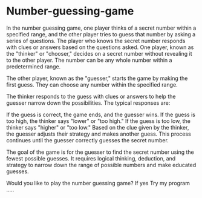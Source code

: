 # Number-guessing-game
In the number guessing game, one player thinks of a secret number within a specified range, and the other player tries to guess that number by asking a series of questions. The player who knows the secret number responds with clues or answers based on the questions asked.
One player, known as the "thinker" or "chooser," decides on a secret number without revealing it to the other player. The number can be any whole number within a predetermined range.

The other player, known as the "guesser," starts the game by making the first guess. They can choose any number within the specified range.

The thinker responds to the guess with clues or answers to help the guesser narrow down the possibilities. The typical responses are:

If the guess is correct, the game ends, and the guesser wins.
If the guess is too high, the thinker says "lower" or "too high."
If the guess is too low, the thinker says "higher" or "too low."
Based on the clue given by the thinker, the guesser adjusts their strategy and makes another guess. This process continues until the guesser correctly guesses the secret number.

The goal of the game is for the guesser to find the secret number using the fewest possible guesses. It requires logical thinking, deduction, and strategy to narrow down the range of possible numbers and make educated guesses.

Would you like to play the number guessing game?
If yes Try my program .....

